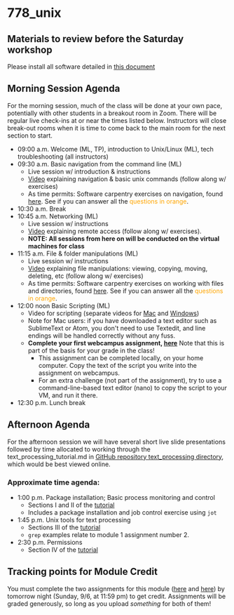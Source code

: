# 778_unix

## Materials to review before the Saturday workshop

Please install all software detailed in [this document](https://unr.canvaslms.com/courses/57767/modules/items/1380103)

## Morning Session Agenda
For the morning session, much of the class will be done at your own pace, potentially with other students in a breakout room in Zoom. There will be regular live check-ins at or near the times listed below. Instructors will close break-out rooms when it is time to come back to the main room for the next section to start.

* 09:00 a.m. Welcome (ML, TP), introduction to Unix/Linux (ML), tech troubleshooting (all instructors)
* 09:30 a.m. Basic navigation from the command line (ML)
	* Live session w/ introduction & instructions
	* [Video](https://unr.canvaslms.com/courses/57767/modules/items/1380098) explaining navigation & basic unix commands (follow along w/ exercises)
	* As time permits: Software carpentry exercises on navigation, found [here](https://swcarpentry.github.io/shell-novice/02-filedir/index.html). See if you can answer all the <span style="color:orange">questions in orange</span>.
* 10:30 a.m. Break
* 10:45 a.m. Networking (ML)
	* Live session w/ instructions
	* [Video](https://unr.canvaslms.com/courses/57767/modules/items/1380101) explaining remote access (follow along w/ exercises).
	* **NOTE: All sessions from here on will be conducted on the virtual machines for class**
* 11:15 a.m. File & folder manipulations (ML)
	* Live session w/ instructions
	* [Video](https://unr.canvaslms.com/courses/57767/modules/items/1380099) explaining file manipulations: viewing, copying, moving, deleting, etc (follow along w/ exercises)
	* As time permits: Software carpentry exercises on working with files and directories, found [here](https://swcarpentry.github.io/shell-novice/03-create/index.html). See if you can answer all the <span style="color:orange">questions in orange</span>.
* 12:00 noon Basic Scripting (ML)
	* Video for scripting (separate videos for [Mac](https://unr.canvaslms.com/courses/57767/modules/items/1382227) and [Windows](https://unr.canvaslms.com/courses/57767/modules/items/1382226))
	* Note for Mac users: if you have downloaded a text editor such as SublimeText or Atom, you don't need to use Textedit, and line endings will be handled correctly without any fuss. 
	* **Complete your first webcampus assignment, [here](https://unr.canvaslms.com/courses/57767/modules/items/1381089)** Note that this is part of the basis for your grade in the class! 
		* This assignment can be completed locally, on your home computer. Copy the text of the script you write into the assignment on webcampus. 
		* For an extra challenge (not part of the assignment), try to use a command-line-based text editor (nano) to copy the script to your VM, and run it there. 
* 12:30 p.m. Lunch break

## Afternoon Agenda
For the afternoon session we will have several short live slide presentations followed by time allocated to working through the text_processing_tutorial.md in [GitHub repository text_processing directory](https://github.com/tparchman/778_unix/tree/master/text_processing), which would be best viewed online.

### Approximate time agenda:
* 1:00 p.m. Package installation; Basic process monitoring and control
	* Sections I and II of the [tutorial](https://github.com/tparchman/778_unix/tree/master/text_processing)
	* Includes a package installation and job control exercise using `jot`
* 1:45 p.m. Unix tools for text processing
	* Sections III of the [tutorial](https://github.com/tparchman/778_unix/tree/master/text_processing)
	* `grep` examples relate to module 1 assignment number 2.
* 2:30 p.m. Permissions 
	* Section IV of the [tutorial](https://github.com/tparchman/778_unix/tree/master/text_processing)


## Tracking points for Module Credit

You must complete the two assignments for this module ([here](https://unr.canvaslms.com/courses/57767/modules/items/1381089) and [here](https://unr.canvaslms.com/courses/57767/modules/items/1381090)) by tomorrow night (Sunday, 9/6, at 11:59 pm) to get credit. Assignments will be graded generously, so long as you upload *something* for both of them!

